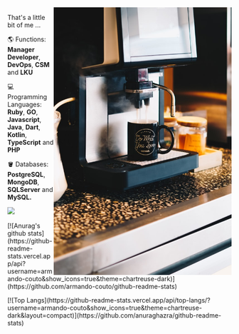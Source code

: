 <img src="https://github.com/armando-couto/armando-couto/blob/master/procreator-ux-design-studio-NbMKx3YJvik-unsplash.jpg" min-width="400px" max-width="400px" width="400px" align="right" alt="Computador">

<p align="left">That's a little bit of me ...</p>

<p align="left">
  🌎 Functions: <strong>Manager Developer</strong>, <strong>DevOps</strong>, <strong>CSM</strong> and <strong>LKU</strong>
</p>

<p align="left">
  💻 Programming Languages: <strong>Ruby</strong>, <strong>GO</strong>, <strong>Javascript</strong>, <strong>Java</strong>, <strong>Dart</strong>, <strong>Kotlin</strong>, <strong>TypeScript</strong> and <strong>PHP</strong>
</p>

<p align="left">
  🪣 Databases: <strong>PostgreSQL</strong>, <strong>MongoDB</strong>, <strong>SQLServer</strong> and <strong>MySQL.</strong>
</p>

<p align="left">
  <a href="#" alt="Linkedin">
  <img src="https://img.shields.io/badge/-Linkedin-0e76a8?style=flat-square&logo=Linkedin&logoColor=white&link=https://www.linkedin.com/in/armando-couto-a841ba53/" /></a>
</p>

<p align="left">
[![Anurag's github stats](https://github-readme-stats.vercel.app/api?username=armando-couto&show_icons=true&theme=chartreuse-dark)](https://github.com/armando-couto/github-readme-stats)
</p>
<p align="left">
[![Top Langs](https://github-readme-stats.vercel.app/api/top-langs/?username=armando-couto&show_icons=true&theme=chartreuse-dark&layout=compact)](https://github.com/anuraghazra/github-readme-stats)
</p>
